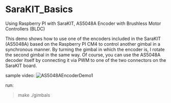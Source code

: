 # SaraKIT_Basics

Using Raspberry PI with SaraKIT, AS5048A Encoder with Brushless Motor Controllers (BLDC)

This demo shows how to use one of the encoders included in the SaraKIT (AS5048A) based on the Raspberry PI CM4 to control another gimbal in a synchronous manner.
By turning the gimbal in which the encoder is, I rotate the second gimbal in the same way.
Of course, you can use the AS5048A decoder itself by connecting it via PWM to one of the two connectors on the SaraKIT board.

sample video: 
![AS5048AEncoderDemo1](https://user-images.githubusercontent.com/35704910/170585031-f8715b1c-56d1-4b52-828e-1114f20b7a2e.gif)

run:
>make
>./gimbals
